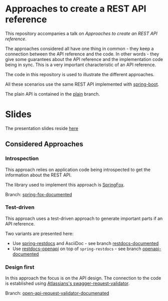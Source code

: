 # Approaches to create a REST API reference

This repository accompanies a talk on *Approaches to create an REST API reference*.

The approaches considered all have one thing in common - they keep a connection between the API reference and the code.
In other words - they give some guarantees about the API reference and the implementation code being in sync.
This is a very important characteristic of an API reference.

The code in this repository is used to illustrate the different approaches.

All these scenarios use the same REST API implemented with [spring-boot](https://spring.io/projects/spring-boot).

The plain API is contained in the [plain](https://github.com/mduesterhoeft/approaches-to-api-doc-talk/tree/plain) branch.

# Slides

The presentation slides reside [here](https://gitpitch.com/mduesterhoeft/approaches-to-api-doc-talk/plain#/)

## Considered Approaches

### Introspection

This approach relies on application code being introspected to get the information about the REST API.

The library used to implement this approach is [SpringFox](https://springfox.github.io/springfox/).

Branch: [spring-fox-documented](https://github.com/mduesterhoeft/approaches-to-api-doc-talk/tree/spring-fox-documented)

### Test-driven

This approach uses a test-driven approach to generate important parts if an API reference.

Two variants are presented here:
- Use [spring-restdocs](https://spring.io/projects/spring-restdocs) and AsciiDoc - see branch [restdocs-documented](https://github.com/mduesterhoeft/approaches-to-api-doc-talk/tree/restdocs-documented)
- Use [restdocs-openapi](https://github.com/ePages-de/restdocs-openapi) on top of `spring-restdocs` - see branch [openapi-documented](https://github.com/mduesterhoeft/approaches-to-api-doc-talk/tree/openapi-documented)

### Design first

In this approach the focus is on the API design. The connection to the code is established using [Atlassians's swagger-request-validator](https://bitbucket.org/atlassian/swagger-request-validator).

Branch: [open-api-request-validator-documenated](https://github.com/mduesterhoeft/approaches-to-api-doc-talk/tree/open-api-request-validator-documenated)
